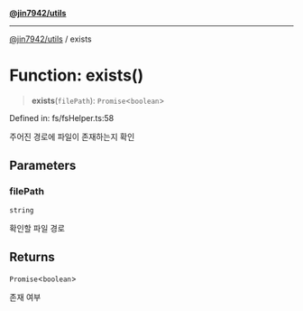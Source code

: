 [**@jin7942/utils**](../README.md)

***

[@jin7942/utils](../README.md) / exists

# Function: exists()

> **exists**(`filePath`): `Promise`\<`boolean`\>

Defined in: fs/fsHelper.ts:58

주어진 경로에 파일이 존재하는지 확인

## Parameters

### filePath

`string`

확인할 파일 경로

## Returns

`Promise`\<`boolean`\>

존재 여부
